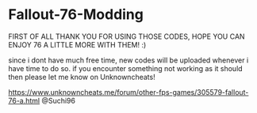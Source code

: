 # Fallout-76-Modding

FIRST OF ALL THANK YOU FOR USING THOSE CODES, HOPE YOU CAN ENJOY 76 A LITTLE MORE WITH THEM! :)
 
since i dont have much free time, new codes will be uploaded whenever i have time to do so.
if you encounter something not working as it should then please let me know on Unknowncheats!

https://www.unknowncheats.me/forum/other-fps-games/305579-fallout-76-a.html   @Suchi96
